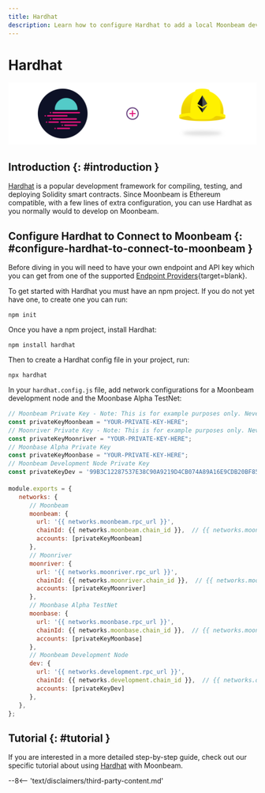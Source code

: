 ```yaml
---
title: Hardhat
description: Learn how to configure Hardhat to add a local Moonbeam development node and the Moonbase Alpha TestNet as networks for testing and deploying Solidity smart contracts.
---
```


# Hardhat

![Hardhat Create Project](/images/builders/interact/hardhat/hardhat-banner.png)

## Introduction {: #introduction } 

[Hardhat](https://hardhat.org/) is a popular development framework for compiling, testing, and deploying Solidity smart contracts. Since Moonbeam is Ethereum compatible, with a few lines of extra configuration, you can use Hardhat as you normally would to develop on Moonbeam.

## Configure Hardhat to Connect to Moonbeam {: #configure-hardhat-to-connect-to-moonbeam } 

Before diving in you will need to have your own endpoint and API key which you can get from one of the supported [Endpoint Providers](/builders/get-started/endpoints/){target=blank}. 

To get started with Hardhat you must have an npm project. If you do not yet have one, to create one you can run:

```
npm init
```

Once you have a npm project, install Hardhat:

```
npm install hardhat
```

Then to create a Hardhat config file in your project, run:

```
npx hardhat
```

In your `hardhat.config.js` file, add network configurations for a Moonbeam development node and the Moonbase Alpha TestNet:

```javascript
// Moonbeam Private Key - Note: This is for example purposes only. Never store your private keys in a JavaScript file.
const privateKeyMoonbeam = "YOUR-PRIVATE-KEY-HERE";
// Moonriver Private Key - Note: This is for example purposes only. Never store your private keys in a JavaScript file.
const privateKeyMoonriver = "YOUR-PRIVATE-KEY-HERE";
// Moonbase Alpha Private Key
const privateKeyMoonbase = "YOUR-PRIVATE-KEY-HERE";
// Moonbeam Development Node Private Key
const privateKeyDev = '99B3C12287537E38C90A9219D4CB074A89A16E9CDB20BF85728EBD97C343E342';

module.exports = {
   networks: {
      // Moonbeam
      moonbeam: {
        url: '{{ networks.moonbeam.rpc_url }}',
        chainId: {{ networks.moonbeam.chain_id }},  // {{ networks.moonbeam.hex_chain_id }} in hex,
        accounts: [privateKeyMoonbeam]
      },
      // Moonriver
      moonriver: {
        url: '{{ networks.moonriver.rpc_url }}',
        chainId: {{ networks.moonriver.chain_id }},  // {{ networks.moonriver.hex_chain_id }} in hex,
        accounts: [privateKeyMoonriver]
      },
      // Moonbase Alpha TestNet
      moonbase: {
        url: '{{ networks.moonbase.rpc_url }}',
        chainId: {{ networks.moonbase.chain_id }},  // {{ networks.moonbase.hex_chain_id }} in hex,
        accounts: [privateKeyMoonbase]
      },
      // Moonbeam Development Node
      dev: {
        url: '{{ networks.development.rpc_url }}',
        chainId: {{ networks.development.chain_id }},  // {{ networks.development.hex_chain_id }} in hex,
        accounts: [privateKeyDev]
      },
   },
};
```

## Tutorial {: #tutorial } 

If you are interested in a more detailed step-by-step guide, check out our specific tutorial about using [Hardhat](/builders/interact/hardhat/) with Moonbeam.

--8<-- 'text/disclaimers/third-party-content.md'